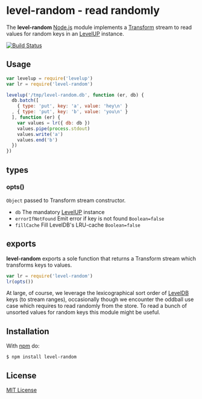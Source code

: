 
# level-random - read randomly

The **level-random** [Node.js](http://nodejs.org/) module implements a [Transform](http://nodejs.org/api/stream.html#stream_class_stream_transform_1) stream to read values for random keys in an [LevelUP](https://github.com/rvagg/node-levelup) instance.

[![Build Status](https://secure.travis-ci.org/michaelnisi/level-random.svg)](http://travis-ci.org/michaelnisi/level-random)

## Usage

```js
var levelup = require('levelup')
var lr = require('level-random')

levelup('/tmp/level-random.db', function (er, db) {
  db.batch([
    { type: 'put', key: 'a', value: 'hey\n' }
  , { type: 'put', key: 'b', value: 'you\n' }
  ], function (er) {
    var values = lr({ db: db })
    values.pipe(process.stdout)
    values.write('a')
    values.end('b')
  })
})
```

## types

### opts()

`Object` passed to Transform stream constructor.

- `db` The mandatory [LevelUP](https://github.com/rvagg/node-levelup) instance
- `errorIfNotFound` Emit error if key is not found `Boolean=false`
- `fillCache` Fill LevelDB's LRU-cache `Boolean=false`

## exports

**level-random** exports a sole function that returns a Transform stream which transforms keys to values.

```js
var lr = require('level-random')
lr(opts())
```

At large, of course, we leverage the lexicographical sort order of [LevelDB](http://leveldb.org/) keys (to stream ranges), occasionally though we encounter the oddball use case which requires to read randomly from the store. To read a bunch of unsorted values for random keys this module might be useful.

## Installation

With [npm](https://npmjs.org/package/level-random) do:

```
$ npm install level-random
```

## License

[MIT License](https://github.com/michaelnisi/level-random/blob/master/LICENSE)
